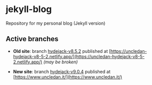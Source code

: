 # jekyll-blog
Repository for my personal blog (Jekyll version)

## Active branches

* **Old site**: branch [hydejack-v8.5.2](https://github.com/UncleDan/uncledan.github.io/tree/hydejack-v8.5.2) published at [https://uncledan-hydejack-v8-5-2.netlify.app/](https://uncledan-hydejack-v8-5-2.netlify.app/) *(may be broken)*

* **New site**: branch [hydejack-v9.0.4](https://github.com/UncleDan/uncledan.github.io/tree/hydejack-v9.0.4) published at [https://www.uncledan.it/](https://www.uncledan.it/)

